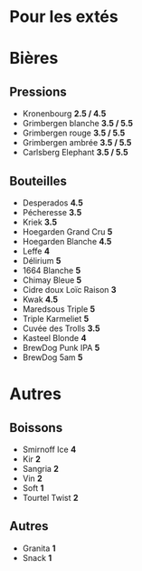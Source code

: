 Pour les extés
==============

# Bières

## Pressions
- Kronenbourg **2.5 / 4.5**
- Grimbergen blanche **3.5 / 5.5**
- Grimbergen rouge **3.5 / 5.5**
- Grimbergen ambrée **3.5 / 5.5**
- Carlsberg Elephant **3.5 / 5.5**

## Bouteilles
- Desperados **4.5**
- Pécheresse **3.5**
- Kriek **3.5**
- Hoegarden Grand Cru **5**
- Hoegarden Blanche **4.5**
- Leffe **4**
- Délirium **5**
- 1664 Blanche **5**
- Chimay Bleue **5**
- Cidre doux Loïc Raison **3**
- Kwak **4.5**
- Maredsous Triple **5**
- Triple Karmeliet **5**
- Cuvée des Trolls **3.5**
- Kasteel Blonde **4**
- BrewDog Punk IPA **5**
- BrewDog 5am **5**

# Autres

## Boissons
- Smirnoff Ice **4**
- Kir **2**
- Sangria **2**
- Vin **2**
- Soft **1**
- Tourtel Twist **2**

## Autres
- Granita **1**
- Snack **1**
